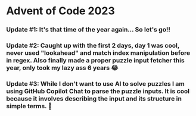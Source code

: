 # Advent of Code 2023

### Update #1: It's that time of the year again... So let's go!!
### Update #2: Caught up with the first 2 days, day 1 was cool, never used "lookahead" and match index manipulation before in regex. Also finally made a proper puzzle input fetcher this year, only took my lazy ass 6 years 😂
### Update #3: While I don't want to use AI to solve puzzles I am using GitHub Copilot Chat to parse the puzzle inputs. It is cool because it involves describing the input and its structure in simple terms. 🍿
